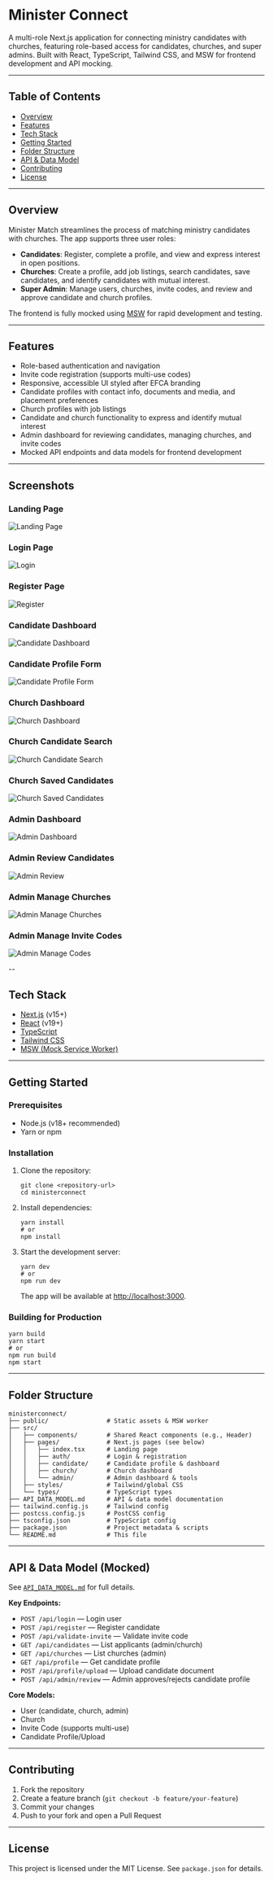 # Minister Connect

A multi-role Next.js application for connecting ministry candidates with churches, featuring role-based access for candidates, churches, and super admins. Built with React, TypeScript, Tailwind CSS, and MSW for frontend development and API mocking.

---

## Table of Contents

- [Overview](#overview)
- [Features](#features)
- [Tech Stack](#tech-stack)
- [Getting Started](#getting-started)
- [Folder Structure](#folder-structure)
- [API & Data Model](#api--data-model)
- [Contributing](#contributing)
- [License](#license)

---

## Overview

Minister Match streamlines the process of matching ministry candidates with churches. The app supports three user roles:

- **Candidates**: Register, complete a profile, and view and express interest in open positions.
- **Churches**: Create a profile, add job listings, search candidates, save candidates, and identify candidates with mutual interest.
- **Super Admin**: Manage users, churches, invite codes, and review and approve candidate and church profiles.

The frontend is fully mocked using [MSW](https://mswjs.io/) for rapid development and testing.

---

## Features

- Role-based authentication and navigation
- Invite code registration (supports multi-use codes)
- Responsive, accessible UI styled after EFCA branding
- Candidate profiles with contact info, documents and media, and placement preferences
- Church profiles with job listings
- Candidate and church functionality to express and identify mutual interest
- Admin dashboard for reviewing candidates, managing churches, and invite codes
- Mocked API endpoints and data models for frontend development

---

## Screenshots

### Landing Page
![Landing Page](screenshots/landingpage.png)

### Login Page
![Login](screenshots/login.png)

### Register Page
![Register](screenshots/register.png)

### Candidate Dashboard
![Candidate Dashboard](screenshots/candidatedashboard.png)

### Candidate Profile Form
![Candidate Profile Form](screenshots/candidateprofile.png)

### Church Dashboard
![Church Dashboard](screenshots/churchdashboard.png)

### Church Candidate Search
![Church Candidate Search](screenshots/churchsearch.png)

### Church Saved Candidates
![Church Saved Candidates](screenshots/churchsaved.png)

### Admin Dashboard
![Admin Dashboard](screenshots/admindashboard.png)

### Admin Review Candidates
![Admin Review](screenshots/adminreview.png)

### Admin Manage Churches
![Admin Manage Churches](screenshots/adminchurches.png)

### Admin Manage Invite Codes
![Admin Manage Codes](screenshots/admincodes.png)

--

## Tech Stack

- [Next.js](https://nextjs.org/) (v15+)
- [React](https://react.dev/) (v19+)
- [TypeScript](https://www.typescriptlang.org/)
- [Tailwind CSS](https://tailwindcss.com/)
- [MSW (Mock Service Worker)](https://mswjs.io/)

---

## Getting Started

### Prerequisites

- Node.js (v18+ recommended)
- Yarn or npm

### Installation

1. Clone the repository:
   ```
   git clone <repository-url>
   cd ministerconnect
   ```
2. Install dependencies:
   ```
   yarn install
   # or
   npm install
   ```
3. Start the development server:
   ```
   yarn dev
   # or
   npm run dev
   ```
   The app will be available at [http://localhost:3000](http://localhost:3000).

### Building for Production

```
yarn build
yarn start
# or
npm run build
npm start
```

---

## Folder Structure

```
ministerconnect/
├── public/                # Static assets & MSW worker
├── src/
│   ├── components/        # Shared React components (e.g., Header)
│   ├── pages/             # Next.js pages (see below)
│   │   ├── index.tsx      # Landing page
│   │   ├── auth/          # Login & registration
│   │   ├── candidate/     # Candidate profile & dashboard
│   │   ├── church/        # Church dashboard
│   │   └── admin/         # Admin dashboard & tools
│   ├── styles/            # Tailwind/global CSS
│   └── types/             # TypeScript types
├── API_DATA_MODEL.md      # API & data model documentation
├── tailwind.config.js     # Tailwind config
├── postcss.config.js      # PostCSS config
├── tsconfig.json          # TypeScript config
├── package.json           # Project metadata & scripts
└── README.md              # This file
```

---

## API & Data Model (Mocked)

See [`API_DATA_MODEL.md`](./API_DATA_MODEL.md) for full details.

**Key Endpoints:**

- `POST /api/login` — Login user
- `POST /api/register` — Register candidate
- `POST /api/validate-invite` — Validate invite code
- `GET /api/candidates` — List applicants (admin/church)
- `GET /api/churches` — List churches (admin)
- `GET /api/profile` — Get candidate profile
- `POST /api/profile/upload` — Upload candidate document
- `POST /api/admin/review` — Admin approves/rejects candidate profile

**Core Models:**

- User (candidate, church, admin)
- Church
- Invite Code (supports multi-use)
- Candidate Profile/Upload

---

## Contributing

1. Fork the repository
2. Create a feature branch (`git checkout -b feature/your-feature`)
3. Commit your changes
4. Push to your fork and open a Pull Request

---

## License

This project is licensed under the MIT License. See `package.json` for details.
